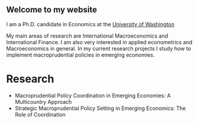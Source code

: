 ## Welcome to my website
I am a Ph.D. candidate in Economics at the [University of Washington](https://econ.washington.edu)

My main areas of research are International Macroeconomics and International Finance. I am also very interested in applied econometrics and Macroeconomics in general. In my current research projects I study how to implement macroprudential policies in emerging economies. 

# Research

- Macroprudential Policy Coordination in Emerging Economies: A Multicountry Approach
- Strategic Macroprudential Policy Setting in Emerging Economics: The Role of Coordination

